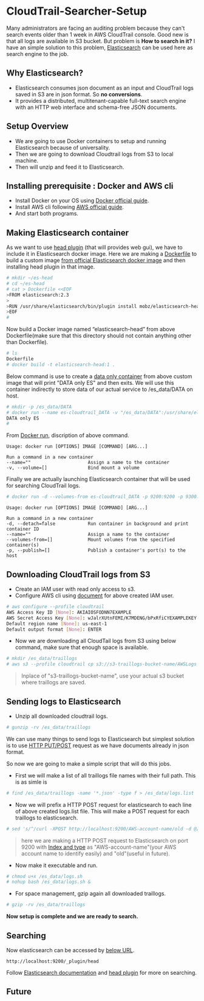 # CloudTrail-Searcher-Setup
Many administrators are facing an auditing problem because they can't search events older than 1 week in AWS CloudTrail console. Good new is that all logs are available in S3 bucket. But problem is **How to search in it?** I have an simple solution to this problem, [Elasticsearch](https://www.elastic.co/products/elasticsearch) can be used here as search engine to the job.

## Why Elasticsearch?
- Elasticsearch consumes json document as an input and CloudTrail logs saved in S3 are in json format. So **no conversions**.
- It provides a distributed, multitenant-capable full-text search engine with an HTTP web interface and schema-free JSON documents.

## Setup Overview
- We are going to use Docker containers to setup and running Elasticsearch because of  universality. 
- Then we are going to download Cloudtrail logs from S3 to local machine.
- Then will unzip and feed it to Elasticsearch.

## Installing prerequisite : Docker and AWS cli
- Install Docker on your OS using [Docker official guide](https://docs.docker.com/engine/installation/).
- Install AWS cli following [AWS official guide](http://docs.aws.amazon.com/cli/latest/userguide/installing.html).
- And start both programs.

## Making Elasticsearch container 
As we want to use [head plugin](https://github.com/mobz/elasticsearch-head) (that will provides web gui), we have to include it in Elasticsearch docker image. Here we are making a [Dockerfile](https://docs.docker.com/engine/reference/builder/) to build a custom image [from official Elasticsearch docker image](https://hub.docker.com/_/elasticsearch/) and then installing head plugin in that image.
```sh
# mkdir ~/es-head
# cd ~/es-head
# cat > Dockerfile <<EOF
>FROM elasticsearch:2.3
>
>RUN /usr/share/elasticsearch/bin/plugin install mobz/elasticsearch-head
>EOF
# 
```
Now build a Docker image named “elasticsearch-head” from above Dockerfile(make sure that this directory should not contain anything other than Dockerfile).
```sh
# ls 
Dockerfile
# docker build -t elasticsearch-head:1 .
```
Below command is use to create a [data only container](https://docs.docker.com/engine/tutorials/dockervolumes/#/creating-and-mounting-a-data-volume-container) from above custom image that will print "DATA only ES" and then exits. We will use this container indirectly to store data of our actual service to /es_data/DATA on host.
```sh
# mkdir -p /es_data/DATA
# docker run --name es-cloudtrail_DATA -v "/es_data/DATA":/usr/share/elasticsearch/data elasticsearch:2.3 echo "DATA only ES"
DATA only ES
#
```
From [Docker run](https://docs.docker.com/v1.8/reference/commandline/run/), discription of above command.
```
Usage: docker run [OPTIONS] IMAGE [COMMAND] [ARG...]

Run a command in a new container
--name=""                     Assign a name to the container
-v, --volume=[]               Bind mount a volume
```
Finally we are actually launching Elasticsearch container that will be used for searching CloudTrail logs.
```sh 
# docker run -d --volumes-from es-cloudtrail_DATA -p 9200:9200 -p 9300:9300 --name es-cloudtrail  elasticsearch-head:1 -Des.node.name="es-cloudtrail"
```
```
Usage: docker run [OPTIONS] IMAGE [COMMAND] [ARG...]

Run a command in a new container
-d, --detach=false            Run container in background and print container ID
--name=""                     Assign a name to the container
--volumes-from=[]             Mount volumes from the specified container(s)
-p, --publish=[]              Publish a container's port(s) to the host
```
## Downloading CloudTrail logs from S3
- Create an IAM user with read only access to s3.
- Configure AWS cli using [document](http://docs.aws.amazon.com/cli/latest/userguide/cli-chap-getting-started.html) for above created IAM user.
```sh
# aws configure --profile cloudtrail
AWS Access Key ID [None]: AKIAIOSFODNN7EXAMPLE
AWS Secret Access Key [None]: wJalrXUtnFEMI/K7MDENG/bPxRfiCYEXAMPLEKEY
Default region name [None]: us-east-1
Default output format [None]: ENTER
```
- Now we are downloading all CloudTail logs from S3 using below command, make sure that enough space is available.
```sh
# mkdir /es_data/traillogs
# aws s3 --profile cloudtrail cp s3://s3-traillogs-bucket-name/AWSLogs /es_data/traillogs/ --recursive
```
> Inplace of "s3-traillogs-bucket-name", use your actual s3 bucket where traillogs are saved.

## Sending logs to Elasticsearch
- Unzip all downloaded cloudtrail logs.
```sh
# gunzip -rv /es_data/traillogs
```
We can use many things to send logs to Elasticsearch but simplest solution is to use [HTTP PUT/POST](https://www.elastic.co/guide/en/elasticsearch/guide/current/index-doc.html) request as we have documents already in json format.

So now we are going to make a simple script that will do this jobs.
- First we will make a list of all traillogs file names with their full path. This is as simle is
```sh
# find /es_data/traillogs -name '*.json' -type f > /es_data/logs.list
```
- Now we will prefix a HTTP POST request for elasticsearch to  each line of above created logs.list file. This will make a POST request for each traillogs to elasticsearch.
```sh
# sed 's/^/curl -XPOST http://localhost:9200/AWS-account-name/old -d @/' /es_data/logs.list > /es_data/logs.sh
```
> here we are making a HTTP POST request to Elasticsearch on port 9200 with [Index and type](https://www.elastic.co/guide/en/elasticsearch/guide/current/index-doc.html#_autogenerating_ids) as "AWS-account-name"(your AWS account name to identify easily) and "old"(useful in future).

- Now make it executable and run.
```sh
# chmod u+x /es_data/logs.sh
# nohup bash /es_data/logs.sh &
```
- For space management, gzip again all downloaded traillogs.
```sh
# gzip -rv /es_data/traillogs
```
**Now setup is complete and we are ready to search.**
## Searching
Now elasticsearch can be accessed by [below URL](http://localhost:9200/_plugin/head).
```
http://localhost:9200/_plugin/head
```
Follow [Elasticsearch documentation](https://www.elastic.co/guide/en/elasticsearch/guide/current/search-in-depth.html) and [head plugin](https://mobz.github.io/elasticsearch-head/) for more on searching.
## Future
